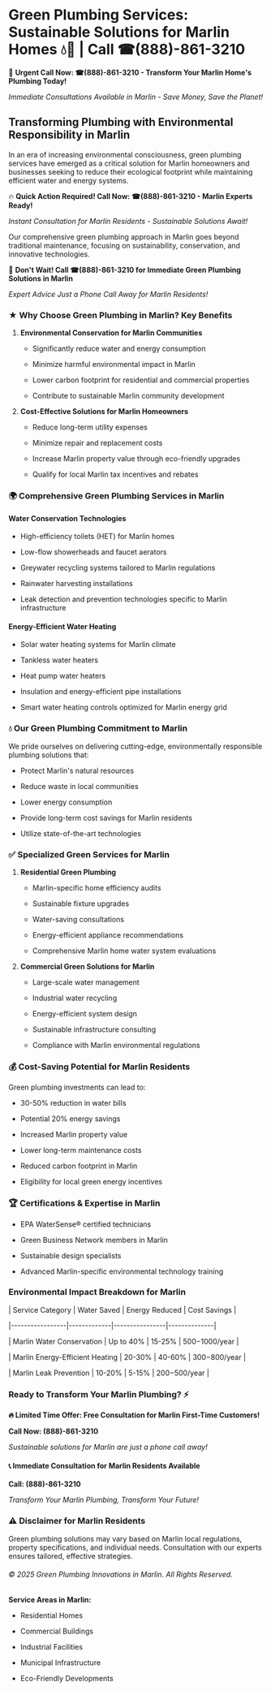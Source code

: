# Green Plumbing Services: Sustainable Solutions for Marlin Homes 💧🌿 | Call ☎(888)-861-3210

🚨 **Urgent Call Now: ☎(888)-861-3210 - Transform Your Marlin Home's Plumbing Today!**
*Immediate Consultations Available in Marlin - Save Money, Save the Planet!*

## Transforming Plumbing with Environmental Responsibility in Marlin

In an era of increasing environmental consciousness, green plumbing services have emerged as a critical solution for Marlin homeowners and businesses seeking to reduce their ecological footprint while maintaining efficient water and energy systems. 

🔥 **Quick Action Required! Call Now: ☎(888)-861-3210 - Marlin Experts Ready!**
*Instant Consultation for Marlin Residents - Sustainable Solutions Await!*

Our comprehensive green plumbing approach in Marlin goes beyond traditional maintenance, focusing on sustainability, conservation, and innovative technologies.

🚨 **Don't Wait! Call ☎(888)-861-3210 for Immediate Green Plumbing Solutions in Marlin**
*Expert Advice Just a Phone Call Away for Marlin Residents!*

### ★ Why Choose Green Plumbing in Marlin? Key Benefits

1. **Environmental Conservation for Marlin Communities** 
   - Significantly reduce water and energy consumption
   - Minimize harmful environmental impact in Marlin
   - Lower carbon footprint for residential and commercial properties
   - Contribute to sustainable Marlin community development

2. **Cost-Effective Solutions for Marlin Homeowners** 
   - Reduce long-term utility expenses
   - Minimize repair and replacement costs
   - Increase Marlin property value through eco-friendly upgrades
   - Qualify for local Marlin tax incentives and rebates

### 🌍 Comprehensive Green Plumbing Services in Marlin

#### Water Conservation Technologies
- High-efficiency toilets (HET) for Marlin homes
- Low-flow showerheads and faucet aerators
- Greywater recycling systems tailored to Marlin regulations
- Rainwater harvesting installations
- Leak detection and prevention technologies specific to Marlin infrastructure

#### Energy-Efficient Water Heating
- Solar water heating systems for Marlin climate
- Tankless water heaters
- Heat pump water heaters
- Insulation and energy-efficient pipe installations
- Smart water heating controls optimized for Marlin energy grid

### 💧 Our Green Plumbing Commitment to Marlin

We pride ourselves on delivering cutting-edge, environmentally responsible plumbing solutions that:
- Protect Marlin's natural resources
- Reduce waste in local communities
- Lower energy consumption
- Provide long-term cost savings for Marlin residents
- Utilize state-of-the-art technologies

### ✅ Specialized Green Services for Marlin

1. **Residential Green Plumbing**
   - Marlin-specific home efficiency audits
   - Sustainable fixture upgrades
   - Water-saving consultations
   - Energy-efficient appliance recommendations
   - Comprehensive Marlin home water system evaluations

2. **Commercial Green Solutions for Marlin**
   - Large-scale water management
   - Industrial water recycling
   - Energy-efficient system design
   - Sustainable infrastructure consulting
   - Compliance with Marlin environmental regulations

### 💰 Cost-Saving Potential for Marlin Residents

Green plumbing investments can lead to:
- 30-50% reduction in water bills
- Potential 20% energy savings
- Increased Marlin property value
- Lower long-term maintenance costs
- Reduced carbon footprint in Marlin
- Eligibility for local green energy incentives

### 🏆 Certifications & Expertise in Marlin

- EPA WaterSense® certified technicians
- Green Business Network members in Marlin
- Sustainable design specialists
- Advanced Marlin-specific environmental technology training

### Environmental Impact Breakdown for Marlin

| Service Category | Water Saved | Energy Reduced | Cost Savings |
|-----------------|-------------|----------------|--------------|
| Marlin Water Conservation | Up to 40% | 15-25% | $500-$1000/year |
| Marlin Energy-Efficient Heating | 20-30% | 40-60% | $300-$800/year |
| Marlin Leak Prevention | 10-20% | 5-15% | $200-$500/year |

### Ready to Transform Your Marlin Plumbing? ⚡

**🔥 Limited Time Offer: Free Consultation for Marlin First-Time Customers!**

**Call Now: (888)-861-3210**
*Sustainable solutions for Marlin are just a phone call away!*

#### 📞 Immediate Consultation for Marlin Residents Available

**Call: (888)-861-3210**
*Transform Your Marlin Plumbing, Transform Your Future!*

### ⚠️ Disclaimer for Marlin Residents

Green plumbing solutions may vary based on Marlin local regulations, property specifications, and individual needs. Consultation with our experts ensures tailored, effective strategies.

###### © 2025 Green Plumbing Innovations in Marlin. All Rights Reserved.

**Service Areas in Marlin:** 
- Residential Homes
- Commercial Buildings
- Industrial Facilities
- Municipal Infrastructure
- Eco-Friendly Developments